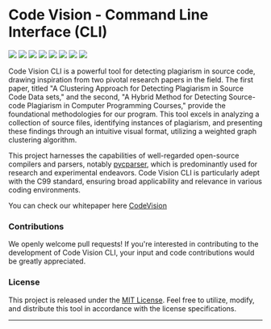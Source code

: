 # Code Vision - Command Line Interface (CLI)
![](https://img.shields.io/pypi/v/code-vision-cli)
![](https://img.shields.io/pypi/wheel/code-vision-cli)
![](https://img.shields.io/pypi/pyversions/code-vision-cli)
![](https://img.shields.io/pypi/l/code-vision-cli)
![](https://img.shields.io/github/repo-size/saeedanabtawi/code-vision-cli)
![](https://img.shields.io/github/directory-file-count/saeedanabtawi/code-vision-cli)
![](https://img.shields.io/github/languages/code-size/saeedanabtawi/code-vision-cli)
![](https://img.shields.io/github/actions/workflow/status/saeedanabtawi/code-vision-cli/workflow.yml)

Code Vision CLI is a powerful tool for detecting plagiarism in source code, drawing inspiration from two pivotal research papers in the field. The first paper, titled "A Clustering Approach for Detecting Plagiarism in Source Code Data sets," and the second, "A Hybrid Method for Detecting Source-code Plagiarism in Computer Programming Courses," provide the foundational methodologies for our program. This tool excels in analyzing a collection of source files, identifying instances of plagiarism, and presenting these findings through an intuitive visual format, utilizing a weighted graph clustering algorithm.

This project harnesses the capabilities of well-regarded open-source compilers and parsers, notably [pycparser](https://github.com/eliben/pycparser), which is predominantly used for research and experimental endeavors. Code Vision CLI is particularly adept with the C99 standard, ensuring broad applicability and relevance in various coding environments.

You can check our whitepaper here [CodeVision](https://www.academia.edu/42023173/Source_code_plagiarism_detection_engine_CodeVision_)
### Contributions

We openly welcome pull requests! If you're interested in contributing to the development of Code Vision CLI, your input and code contributions would be greatly appreciated.

### License

This project is released under the [MIT License](https://github.com/saeedanabtawi/CodeVisionCommandline/blob/master/LICENSE). Feel free to utilize, modify, and distribute this tool in accordance with the license specifications.

---
